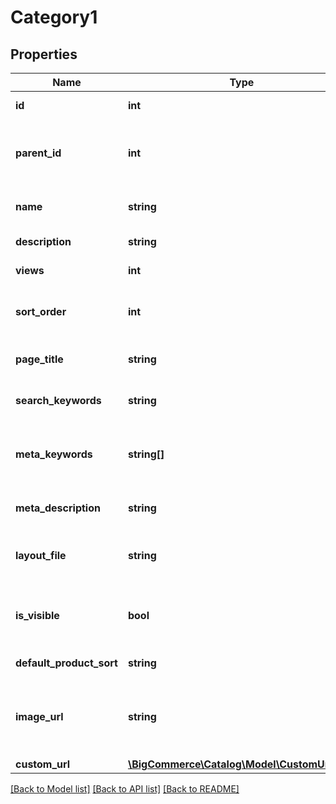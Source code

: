# Category1

## Properties
Name | Type | Description | Notes
------------ | ------------- | ------------- | -------------
**id** | **int** | Unique ID of the *Category*. Increments sequentially. Read-Only. | [optional] 
**parent_id** | **int** | The unique numeric ID of the category&#x27;s parent. This field controls where the category sits in the tree of categories that organize the catalog. Required in a POST if creating a child category. | 
**name** | **string** | The name displayed for the category. Name is unique with respect to the category&#x27;s siblings. Required in a POST. | 
**description** | **string** | The product description, which can include HTML formatting. | [optional] 
**views** | **int** | Number of views the category has on the storefront. | [optional] 
**sort_order** | **int** | Priority this category will be given when included in the menu and category pages. The lower the number, the closer to the top of the results the category will be. | [optional] 
**page_title** | **string** | Custom title for the category page. If not defined, the category name will be used as the meta title. | [optional] 
**search_keywords** | **string** | A comma-separated list of keywords that can be used to locate the category when searching the store. | [optional] 
**meta_keywords** | **string[]** | Custom meta keywords for the category page. If not defined, the store&#x27;s default keywords will be used. Must post as an array like: [\&quot;awesome\&quot;,\&quot;sauce\&quot;]. | [optional] 
**meta_description** | **string** | Custom meta description for the category page. If not defined, the store&#x27;s default meta description will be used. | [optional] 
**layout_file** | **string** | A valid layout file. (Please refer to [this article](https://support.bigcommerce.com/articles/Public/Creating-Custom-Template-Files/) on creating category files.) This field is writable only for stores with a Blueprint theme applied. | [optional] 
**is_visible** | **bool** | Flag to determine whether the product should be displayed to customers browsing the store. If &#x60;true&#x60;, the category will be displayed. If &#x60;false&#x60;, the category will be hidden from view. | [optional] 
**default_product_sort** | **string** | Determines how the products are sorted on category page load. | [optional] 
**image_url** | **string** | Image URL used for this category on the storefront. Images can be uploaded via form file post to &#x60;/categories/{categoryId}/image&#x60;, or by providing a publicly accessible URL in this field. | [optional] 
**custom_url** | [**\BigCommerce\Catalog\Model\CustomUrlFull1**](CustomUrlFull1.md) |  | [optional] 

[[Back to Model list]](../../README.md#documentation-for-models) [[Back to API list]](../../README.md#documentation-for-api-endpoints) [[Back to README]](../../README.md)

